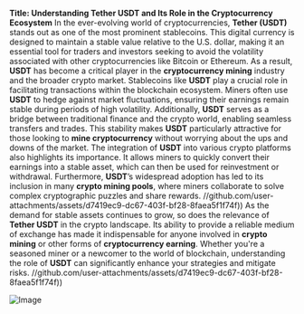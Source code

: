 **Title: Understanding Tether USDT and Its Role in the Cryptocurrency Ecosystem**
In the ever-evolving world of cryptocurrencies, **Tether (USDT)** stands out as one of the most prominent stablecoins. This digital currency is designed to maintain a stable value relative to the U.S. dollar, making it an essential tool for traders and investors seeking to avoid the volatility associated with other cryptocurrencies like Bitcoin or Ethereum. As a result, **USDT** has become a critical player in the **cryptocurrency mining** industry and the broader crypto market.
Stablecoins like **USDT** play a crucial role in facilitating transactions within the blockchain ecosystem. Miners often use **USDT** to hedge against market fluctuations, ensuring their earnings remain stable during periods of high volatility. Additionally, **USDT** serves as a bridge between traditional finance and the crypto world, enabling seamless transfers and trades. This stability makes **USDT** particularly attractive for those looking to **mine cryptocurrency** without worrying about the ups and downs of the market.
The integration of **USDT** into various crypto platforms also highlights its importance. It allows miners to quickly convert their earnings into a stable asset, which can then be used for reinvestment or withdrawal. Furthermore, **USDT**’s widespread adoption has led to its inclusion in many **crypto mining pools**, where miners collaborate to solve complex cryptographic puzzles and share rewards.
 //github.com/user-attachments/assets/d7419ec9-dc67-403f-bf28-8faea5f1f74f))
As the demand for stable assets continues to grow, so does the relevance of **Tether USDT** in the crypto landscape. Its ability to provide a reliable medium of exchange has made it indispensable for anyone involved in **crypto mining** or other forms of **cryptocurrency earning**. Whether you're a seasoned miner or a newcomer to the world of blockchain, understanding the role of **USDT** can significantly enhance your strategies and mitigate risks.
 //github.com/user-attachments/assets/d7419ec9-dc67-403f-bf28-8faea5f1f74f))

![Image](https://github.com/user-attachments/assets/d7419ec9-dc67-403f-bf28-8faea5f1f74f)
